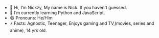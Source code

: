 - 👋 Hi, I’m Nickzy, My name is Nick. If you haven't guessed.
- 🌱 I’m currently learning Python and JavaScript.
- 😄 Pronouns: He/Him
- ⚡ Facts: Agnostic, Teenager, Enjoys gaming and TV,(movies, series and anime), 14 yrs old.

